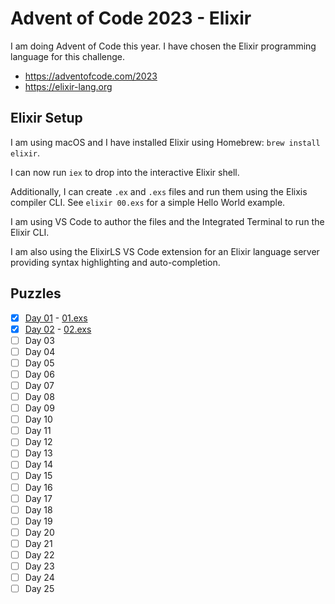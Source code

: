 # Advent of Code 2023 - Elixir

I am doing Advent of Code this year.
I have chosen the Elixir programming language for this challenge.

- https://adventofcode.com/2023
- https://elixir-lang.org

## Elixir Setup

I am using macOS and I have installed Elixir using Homebrew:
`brew install elixir`.

I can now run `iex` to drop into the interactive Elixir shell.

Additionally, I can create `.ex` and `.exs` files and run them using the Elixis
compiler CLI. See `elixir 00.exs` for a simple Hello World example.

I am using VS Code to author the files and the Integrated Terminal to run the
Elixir CLI.

I am also using the ElixirLS VS Code extension for an Elixir language server
providing syntax highlighting and auto-completion.

## Puzzles

- [x] [Day 01](https://adventofcode.com/2023/day/1) - [01.exs](01.exs)
- [x] [Day 02](https://adventofcode.com/2023/day/2) - [02.exs](02.exs)
- [ ] Day 03
- [ ] Day 04
- [ ] Day 05
- [ ] Day 06
- [ ] Day 07
- [ ] Day 08
- [ ] Day 09
- [ ] Day 10
- [ ] Day 11
- [ ] Day 12
- [ ] Day 13
- [ ] Day 14
- [ ] Day 15
- [ ] Day 16
- [ ] Day 17
- [ ] Day 18
- [ ] Day 19
- [ ] Day 20
- [ ] Day 21
- [ ] Day 22
- [ ] Day 23
- [ ] Day 24
- [ ] Day 25
